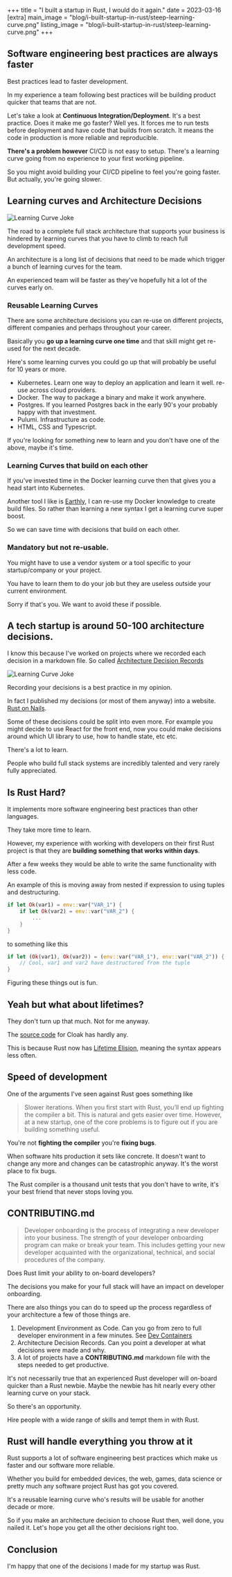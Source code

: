 +++
title = "I built a startup in Rust, I would do it again."
date = 2023-03-16
[extra]
main_image = "blog/i-built-startup-in-rust/steep-learning-curve.png"
listing_image = "blog/i-built-startup-in-rust/steep-learning-curve.png"
+++

## Software engineering best practices are always faster

Best practices lead to faster development. 

In my experience a team following best practices will be building product quicker that teams that are not.

Let's take a look at **Continuous Integration/Deployment**. It's a best practice. Does it make me go faster? Well yes. It forces me to run tests before deployment and have code that builds from scratch. It means the code in production is more reliable and reproducible.

**There's a problem however** CI/CD is not easy to setup. There's a learning curve going from no experience to your first working pipeline.

So you might avoid building your CI/CD pipeline to feel you're going faster. But actually, you're going slower.

## Learning curves and Architecture Decisions

![Learning Curve Joke](./learning-curve.jpg)

The road to a complete full stack architecture that supports your business is hindered by learning curves that you have to climb to reach full development speed.

An architecture is a long list of decisions that need to be made which trigger a bunch of learning curves for the team.

An experienced team will be faster as they've hopefully hit a lot of the curves early on.

### Reusable Learning Curves

There are some architecture decisions you can re-use on different projects, different companies and perhaps throughout your career.

Basically you **go up a learning curve one time** and that skill might get re-used for the next decade.

Here's some learning curves you could go up that will probably be useful for 10 years or more.

* Kubernetes. Learn one way to deploy an application and learn it well. re-use across cloud providers.
* Docker. The way to package a binary and make it work anywhere.
* Postgres. If you learned Postgres back in the early 90's your probably happy with that investment.
* Pulumi. Infrastructure as code. 
* HTML, CSS and Typescript. 

If you're looking for something new to learn and you don't have one of the above, maybe it's time.

### Learning Curves that build on each other

If you've invested time in the Docker learning curve then that gives you a head start into Kubernetes.

Another tool I like is [Earthly](https://earthly.dev/), I can re-use my Docker knowledge to create build files. So rather than learning a new syntax I get a learning curve super boost.

So we can save time with decisions that build on each other.

### Mandatory but not re-usable.

You might have to use a vendor system or a tool specific to your startup/company or your project.

You have to learn them to do your job but they are useless outside your current environment.

Sorry if that's you. We want to avoid these if possible.

## A tech startup is around 50-100 architecture decisions.

I know this because I've worked on projects where we recorded each decision in a markdown file. So called [Architecture Decision Records](https://adr.github.io/)

![Learning Curve Joke](./ADR.png)

Recording your decisions is a best practice in my opinion.

In fact I published my decisions (or most of them anyway) into a website. [Rust on Nails](https://rust-on-nails.com).

Some of these decisions could be split into even more. For example you might decide to use React for the front end, now you could make decisions around which UI library to use, how to handle state, etc etc.

There's a lot to learn.

People who build full stack systems are incredibly talented and very rarely fully appreciated.

## Is Rust Hard?

It implements more software engineering best practices than other languages. 

They take more time to learn.

However, my experience with working with developers on their first Rust project is that they are **building something that works within days**.

After a few weeks they would be able to write the same functionality with less code. 

An example of this is moving away from nested if expression to using tuples and destructuring.

```rust
if let Ok(var1) = env::var("VAR_1") {
    if let Ok(var2) = env::var("VAR_2") {
        ...
    }
}
```

to something like this

```rust
if let (Ok(var1), Ok(var2)) = (env::var("VAR_1"), env::var("VAR_2")) {
    // Cool, var1 and var2 have destructured from the tuple
}
```

Figuring these things out is fun.

## Yeah but what about lifetimes?

They don't turn up that much. Not for me anyway.

The [source code](https://github.com/purton-tech/cloak) for Cloak has hardly any. 

This is because Rust now has [Lifetime Elision](https://doc.rust-lang.org/reference/lifetime-elision.html), meaning the syntax appears less often.

## Speed of development

One of the arguments I've seen against Rust goes something like

> Slower iterations. When you first start with Rust, you’ll end up fighting the compiler a bit. This is natural and gets easier over time. However, at a new startup, one of the core problems is to figure out if you are building something useful.

You're not **fighting the compiler** you're **fixing bugs**. 

When software hits production it sets like concrete. It doesn't want to change any more and changes can be catastrophic anyway. It's the worst place to fix bugs.

The Rust compiler is a thousand unit tests that you don't have to write, it's your best friend that never stops loving you.

## CONTRIBUTING.md

> Developer onboarding is the process of integrating a new developer into your business. The strength of your developer onboarding program can make or break your team. This includes getting your new developer acquainted with the organizational, technical, and social procedures of the company.

Does Rust limit your ability to on-board developers?

The decisions you make for your full stack will have an impact on developer onboarding.

There are also things you can do to speed up the process regardless of your architecture a few of those things are.

1. Development Environment as Code. Can you go from zero to full developer environment in a few minutes. See [Dev Containers](https://docs.github.com/en/codespaces/setting-up-your-project-for-codespaces/adding-a-dev-container-configuration/introduction-to-dev-containers)
1. Architecture Decision Records. Can you point a developer at what decisions were made and why.
1. A lot of projects have a **CONTRIBUTING.md** markdown file with the steps needed to get productive.

It's not necessarily true that an experienced Rust developer will on-board quicker than a Rust newbie. Maybe the newbie has hit nearly every other learning curve on your stack.

So there's an opportunity.

Hire people with a wide range of skills and tempt them in with Rust. 

## Rust will handle everything you throw at it

Rust supports a lot of software engineering best practices which make us faster and our software more reliable.

Whether you build for embedded devices, the web, games, data science or pretty much any software project Rust has got you covered.

It's a reusable learning curve who's results will be usable for another decade or more.

So if you make an architecture decision to choose Rust then, well done, you nailed it. Let's hope you get all the other decisions right too.

## Conclusion

I'm happy that one of the decisions I made for my startup was Rust.

